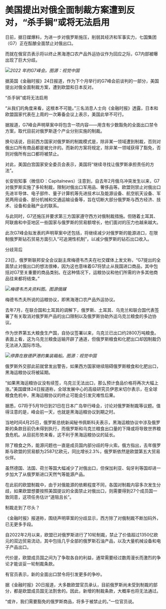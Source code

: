 # 美国提出对俄全面制裁方案遭到反对，“杀手锏”或将无法启用

日前，据日媒爆料，为进一步对俄罗斯施压，削弱其经济和军事实力，七国集团（G7）正在酝酿全面禁止对俄出口。

而就在俄官员表示将以终止黑海港口农产品外运协议作为回应之际，G7内部被曝出现了巨大分歧。

![](https://inews.gtimg.com/newsapp_bt/0/15784446048/1000)_2022
年的G7峰会。图源：视觉中国_

据英国《金融时报》24日报道，作为下个月举行的G7峰会前谈判的一部分，美国提出对俄全面制裁方案，遭到欧盟和日本反对。

“杀手锏”或将无法启用

“从我们的角度来看，这根本不可能。”三名消息人士向《金融时报》透露，日本和欧盟国家代表在上周的一次筹备会议上表示，美国此举不可行。

据报道，G7峰会声明草案中将包含一项内容——用含有少数豁免的全面出口禁令方案，取代目前对俄罗斯逐个产业分别实施的制裁。

换句话说，目前西方国家对俄罗斯的制裁模式是，除非某一领域遭到制裁，否则对俄出口所有商品都是被允许的。而新的方案将规定，除非某一领域获得了豁免，否则对俄所有出口都将被禁止。

对此，美国白宫国家安全委员会表示，美国将“继续寻找让俄罗斯承担责任的方法”。

长安街知事（微信ID：Capitalnews）注意到，自去年2月俄乌冲突发生以来，G7对俄罗斯实施了多轮制裁，限制对俄出口军用品、奢侈品等。欧盟则禁止对俄出口先进半导体、电子部件、量子计算机等先进技术以及能源设备、航空航天设备、军民两用设备、部分机械和交通运输设备等，旨在切断大部分俄罗斯与西方经济、技术、设备和金融产业的联系。

与此同时，G7还施压并要求第三方国家遵守西方对俄制裁措施。但随着土耳其、阿联酋和中亚地区一些国家与俄罗斯的贸易额增长，他们面对的压力也越来越大。

此次G7峰会拟发表的声明草案中还包括，将继续减少对俄罗斯的能源进口，在限制俄罗斯钻石贸易方面引入“可追溯性机制”，以减少俄罗斯的钻石出口收入。

分歧背后

23日，俄罗斯联邦安全会议副主席梅德韦杰夫在社交媒体上发文称，“G7提出的全面禁止对俄出口的想法很棒，因为这也意味着G7将禁止从我国进口商品，其中包括对G7至关重要的商品类别。在这种情况下，运粮协议和他们所需的许多其他商品往来都将结束。”

![](https://inews.gtimg.com/newsapp_bt/0/15784446050/1000)_梅德韦杰夫资料图。图源俄媒_

梅德韦杰夫所说的运粮协议，即黑海港口农产品外运协议。

去年7月，在联合国和土耳其的调解下，俄罗斯、土耳其、乌克兰和联合国代表签署了有关取消对俄罗斯产品的出口限制以及俄罗斯协助外运乌克兰粮食的多边协议。

作为世界第五大粮食生产国，自协议签署以来，乌克兰已出口约2800万吨粮食。表面上看，这为乌克兰粮食运输开辟了通道，但俄罗斯粮食和化肥出口却因制裁仍无法进入国际市场。

![](https://inews.gtimg.com/newsapp_bt/0/15784446090/1000)_停靠在敖德萨港的集装箱船。图源：视觉中国_

俄罗斯外交部此前就曾发出警告，如果西方国家继续阻碍俄罗斯粮食和化肥出口，黑海运粮协议将被延期。

“如果黑海运粮协议没有续签，乌克兰无法出口，那么预计食品价格将再次大幅上涨。”美国媒体24日报道称，全球发展中心的高级研究员伊恩米切尔表示，在全球粮食危机中，黑海运粮协议的终止可能会引发灾难性后果。

据悉，G7将于5月19日到21日在日本广岛举行峰会，讨论对俄罗斯制裁等议题。值得注意的是，峰会前一天，也就是黑海运粮协议到期之时。

当地时间4月25日，俄罗斯总统新闻秘书佩斯科夫表示，黑海运粮协议中涉及俄罗斯的条款目前仍未得到执行，而俄罗斯和乌克兰粮食出口量的下降或将导致世界粮食危机。从目前形势来看，这不利于黑海运粮协议的延长。

除了粮食之外，能源问题也一直是成员国内部分歧的导火索。俄方指出，去年俄罗斯与欧盟的贸易额为2587亿欧元，同比增长2.3%，俄罗斯依然是欧盟第五大贸易伙伴。

虽然德国、法国、荷兰等国大幅减少了对俄出口，但保加利亚、匈牙利等国却进一步加大了从俄罗斯进口天然气等能源产品。

在此前的欧盟制裁中，由于对俄能源的依赖程度不同，各国对制裁内容多次发生分歧，如果欧盟想要按照美国提议的全面禁止对俄出口，则需要得到27个成员国一致同意，这项任务估计“道阻且长”。

制裁走到了尽头？

《金融时报》报道称，围绕声明草案的分歧显示，西方除了对俄制裁不断加码外，已无更多手段。

自2022年2月以来，欧盟已对俄罗斯进行了10轮制裁，禁止了价值超过1350亿欧元的双边贸易流动，其中包括几乎全部的俄罗斯石油产品，以及大量机械设备和电子产品出口。

代价是，欧盟成员国之间为了争取各自的利益，通常需要经过数周漫长而激烈的争论才能谈妥一轮制裁条款。

有官员表示，新的全面出口禁令将引发更多的争吵。

据《金融时报》20日报道，大多数欧盟官员承认，目前俄罗斯尚未受到制裁的部分，都是欧盟成员国无法割舍的。因此，新增的制裁条款，大概率也将无法通过。

“或许，我们需要豁免的俄罗斯商品，将多于被禁止的。”一位官员说。

